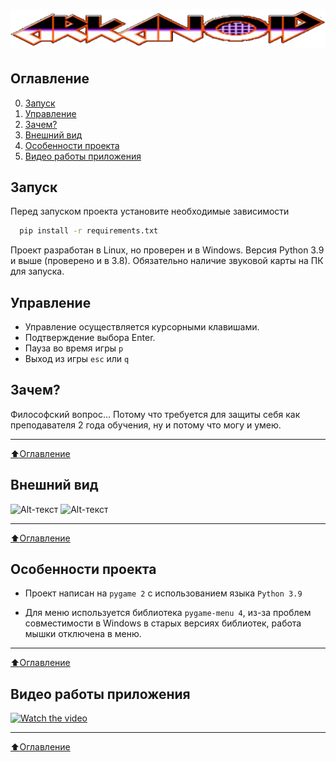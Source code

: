 # ![Alt-текст](resource/img/logo.png "Logo")

## Оглавление
0. [Запуск](#Запуск)
1. [Управление](#Управление)
2. [Зачем?](#Зачем?)
3. [Внешний вид](#Внешний-вид)
4. [Особенности проекта](#Особенности-проекта)
5. [Видео работы приложения](#Видео-работы-приложения)

## Запуск
Перед запуском проекта установите необходимые зависимости 
```bash
  pip install -r requirements.txt
```
Проект разработан в Linux, но проверен и в Windows.
Версия Python 3.9 и выше (проверено и в 3.8).
Обязательно наличие звуковой карты на ПК для запуска.

## Управление
* Управление осуществляется курсорными клавишами. 
* Подтверждение выбора Enter. 
* Пауза во время игры `p`
* Выход из игры `esc` или `q`

## Зачем?
Философский вопрос... Потому что требуется для защиты себя как преподавателя 2 года обучения, ну и потому что могу и умею.
____
[:arrow_up:Оглавление](#Оглавление)

## Внешний вид
![Alt-текст](docs/IMG_20180329_111747_HDR.jpg "Внешний вид выкл")
![Alt-текст](docs/IMG_20180329_112004_HDR.jpg "Внешний вид вкл")
____
[:arrow_up:Оглавление](#Оглавление)


## Особенности проекта

* Проект написан на `pygame 2` с использованием языка `Python 3.9`
  
* Для меню используется библиотека `pygame-menu 4`, из-за проблем совместимости в Windows в старых версиях библиотек, работа мышки отключена в меню. 



____
[:arrow_up:Оглавление](#Оглавление)

## Видео работы приложения

[![Watch the video](https://img.youtube.com/vi/8OsAKaevQtY/maxresdefault.jpg)](https://www.youtube.com/watch?v=8OsAKaevQtY)
____
[:arrow_up:Оглавление](#Оглавление)
